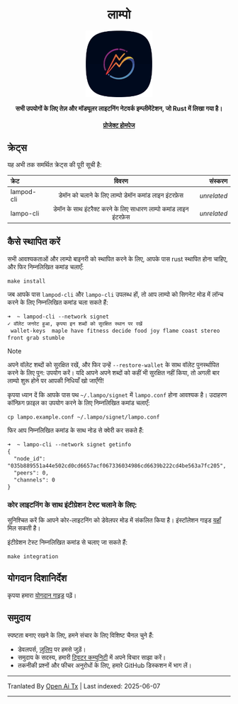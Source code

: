 <div align="center">
  <h1>लाम्पो</h1>

  <img src="https://github.com/saradurante/lampo.docs/blob/dc0dce971c3052f0e9dd668fdf0c7376b12fee7b/imgs/web/icon-512.png?raw=true"  width="150" height="150" />


  <p>
    <strong>सभी उपयोगों के लिए तेज़ और मॉड्यूलर लाइटनिंग नेटवर्क इम्प्लीमेंटेशन, जो Rust में लिखा गया है।</strong>
  </p>

  <h4>
    <a href="https://lampo.devcrew.cc">प्रोजेक्ट होमपेज</a>
  </h4>
</div>

## क्रेट्स

यह अभी तक समर्थित क्रेट्स की पूरी सूची है:

| क्रेट         | विवरण                                            | संस्करण      |
|:-------------|:------------------------------------------------:|------------:|
| lampod-cli   | डेमॉन को चलाने के लिए लाम्पो डेमॉन कमांड लाइन इंटरफ़ेस | _unrelated_ |
| lampo-cli    | डेमॉन के साथ इंटरैक्ट करने के लिए साधारण लाम्पो कमांड लाइन इंटरफ़ेस | _unrelated_ |

## कैसे स्थापित करें

सभी आवश्यकताओं और लाम्पो बाइनरी को स्थापित करने के लिए, आपके पास rust स्थापित होना चाहिए, और फिर निम्नलिखित कमांड चलाएँ:

```
make install
```

जब आपके पास `lampod-cli` और `lampo-cli` उपलब्ध हों, तो आप लाम्पो को सिगनेट मोड में लॉन्च करने के लिए निम्नलिखित कमांड चला सकते हैं:

```
➜  ~ lampod-cli --network signet
✓ वॉलेट जनरेट हुआ, कृपया इन शब्दों को सुरक्षित स्थान पर रखें
 wallet-keys  maple have fitness decide food joy flame coast stereo front grab stumble
```

>[!NOTE]
अपने वॉलेट शब्दों को सुरक्षित रखें, और फिर उन्हें `--restore-wallet` के साथ वॉलेट पुनर्स्थापित करने के लिए पुन: उपयोग करें।
यदि आपने अपने शब्दों को कहीं भी सुरक्षित नहीं किया, तो अगली बार लाम्पो शुरू होने पर आपकी निधियाँ खो जाएँगी!

कृपया ध्यान दें कि आपके पास पथ `~/.lampo/signet` में `lampo.conf` होना आवश्यक है। उदाहरण कॉन्फ़िग फ़ाइल का उपयोग करने के लिए निम्नलिखित कमांड चलाएँ:

```
cp lampo.example.conf ~/.lampo/signet/lampo.conf
```

फिर आप निम्नलिखित कमांड के साथ नोड से क्वेरी कर सकते हैं:

``` 
➜  ~ lampo-cli --network signet getinfo
{
  "node_id": "035b889551a44e502cd0cd6657acf067336034986cd6639b222cd4be563a7fc205",
  "peers": 0,
  "channels": 0
}
```

### कोर लाइटनिंग के साथ इंटीग्रेशन टेस्ट चलाने के लिए:

सुनिश्चित करें कि आपने कोर-लाइटनिंग को डेवेलपर मोड में संकलित किया है। इंस्टॉलेशन गाइड [यहाँ](https://docs.corelightning.org/docs/installation) मिल सकती है।

इंटीग्रेशन टेस्ट निम्नलिखित कमांड से चलाए जा सकते हैं:

```
make integration
```

## योगदान दिशानिर्देश

कृपया हमारा [योगदान गाइड](https://raw.githubusercontent.com/vincenzopalazzo/lampo.rs/main/CONTRIBUTING.md) पढ़ें।

## समुदाय

स्पष्टता बनाए रखने के लिए, हमने संचार के लिए विशिष्ट चैनल चुने हैं:
- डेवलपर्स, [ज़ुलिप](https://lampo-dev.zulipchat.com/) पर हमसे जुड़ें।
- समुदाय के सदस्य, हमारी [ट्विटर कम्युनिटी](https://twitter.com/i/communities/1736414802849706087) में अपने विचार साझा करें।
- तकनीकी प्रश्नों और फीचर अनुरोधों के लिए, हमारे GitHub डिस्कशन में भाग लें।


---


Tranlated By [Open Ai Tx](https://github.com/OpenAiTx/OpenAiTx) | Last indexed: 2025-06-07


---